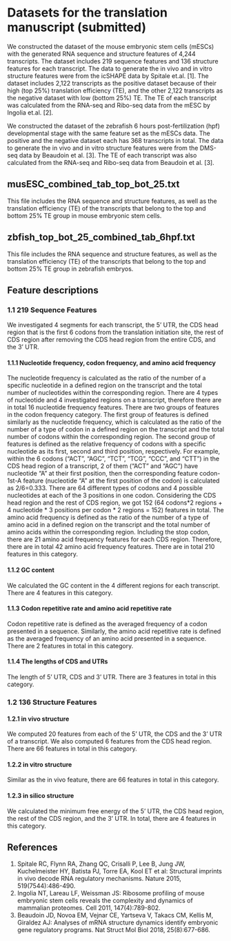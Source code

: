 # Datasets for the translation manuscript (submitted)
We constructed the dataset of the mouse embryonic stem cells (mESCs) with the generated RNA sequence and structure features of 4,244 transcripts. The dataset includes 219 sequence features and 136 structure features for each transcript. The data to generate the in vivo and in vitro structure features were from the icSHAPE data by Spitale et.al. [1]. The dataset includes 2,122 transcripts as the positive dataset because of their high (top 25%) translation efficiency (TE), and the other 2,122 transcripts as the negative dataset with low (bottom 25%) TE. The TE of each transcript was calculated from the RNA-seq and Ribo-seq data from the mESC by Ingolia et.al. [2].

We constructed the dataset of the zebrafish 6 hours post-fertilization (hpf) developmental stage with the same feature set as the mESCs data. The positive and the negative dataset each has 368 transcripts in total. The data to generate the in vivo and in vitro structure features were from the DMS-seq data by Beaudoin et al. [3]. The TE of each transcript was also calculated from the RNA-seq and Ribo-seq data from Beaudoin et al. [3].


## musESC_combined_tab_top_bot_25.txt

This file includes the RNA sequence and structure features, as well as the translation efficiency (TE) of the transcripts that belong to the top and bottom 25% TE group in mouse embryonic stem cells.


## zbfish_top_bot_25_combined_tab_6hpf.txt

This file includes the RNA sequence and structure features, as well as the translation efficiency (TE) of the transcripts that belong to the top and bottom 25% TE group in zebrafish embryos.


## Feature descriptions


### 1.1 219 Sequence Features
We investigated 4 segments for each transcript, the 5’ UTR, the CDS head region that is the first 6 codons from the translation initiation site, the rest of CDS region after removing the CDS head region from the entire CDS, and the 3’ UTR. 

#### 1.1.1 Nucleotide frequency, codon frequency, and amino acid frequency
The nucleotide frequency is calculated as the ratio of the number of a specific nucleotide in a defined region on the transcript and the total number of nucleotides within the corresponding region. There are 4 types of nucleotide and 4 investigated regions on a transcript, therefore there are in total 16 nucleotide frequency features.
There are two groups of features in the codon frequency category. The first group of features is defined similarly as the nucleotide frequency, which is calculated as the ratio of the number of a type of codon in a defined region on the transcript and the total number of codons within the corresponding region. The second group of features is defined as the relative frequency of codons with a specific nucleotide as its first, second and third position, respectively. For example, within the 6 codons (“ACT”, “AGC”, “TCT”, “TCG”, “CCC”, and “CTT”) in the CDS head region of a transcript, 2 of them (“ACT” and “AGC”) have nucleotide “A” at their first position, then the corresponding feature codon-1st-A feature (nucleotide “A” at the first position of the codon) is calculated as 2/6=0.333. There are 64 different types of codons and 4 possible nucleotides at each of the 3 positions in one codon. Considering the CDS head region and the rest of CDS region, we got 152 (64 codons*2 regions + 4 nucleotide * 3 positions per codon * 2 regions = 152) features in total.
The amino acid frequency is defined as the ratio of the number of a type of amino acid in a defined region on the transcript and the total number of amino acids within the corresponding region. Including the stop codon, there are 21 amino acid frequency features for each CDS region. Therefore, there are in total 42 amino acid frequency features. There are in total 210 features in this category.

#### 1.1.2 GC content
We calculated the GC content in the 4 different regions for each transcript. There are 4 features in this category.

#### 1.1.3 Codon repetitive rate and amino acid repetitive rate
Codon repetitive rate is defined as the averaged frequency of a codon presented in a sequence. Similarly, the amino acid repetitive rate is defined as the averaged frequency of an amino acid presented in a sequence. There are 2 features in total in this category.

#### 1.1.4 The lengths of CDS and UTRs
The length of 5’ UTR, CDS and 3’ UTR.
There are 3 features in total in this category.

### 1.2 136 Structure Features
#### 1.2.1 in vivo structure
We computed 20 features from each of the 5’ UTR, the CDS and the 3’ UTR of a transcript. We also computed 6 features from the CDS head region.
There are 66 features in total in this category.

#### 1.2.2 in vitro structure
Similar as the in vivo feature, there are 66 features in total in this category.

#### 1.2.3 in silico structure
We calculated the minimum free energy of the 5’ UTR, the CDS head region, the rest of the CDS region, and the 3’ UTR.
In total, there are 4 features in this category.


## References

1.	Spitale RC, Flynn RA, Zhang QC, Crisalli P, Lee B, Jung JW, Kuchelmeister HY, Batista PJ, Torre EA, Kool ET et al: Structural imprints in vivo decode RNA regulatory mechanisms. Nature 2015, 519(7544):486-490.
2.	Ingolia NT, Lareau LF, Weissman JS: Ribosome profiling of mouse embryonic stem cells reveals the complexity and dynamics of mammalian proteomes. Cell 2011, 147(4):789-802.
3.	Beaudoin JD, Novoa EM, Vejnar CE, Yartseva V, Takacs CM, Kellis M, Giraldez AJ: Analyses of mRNA structure dynamics identify embryonic gene regulatory programs. Nat Struct Mol Biol 2018, 25(8):677-686.


